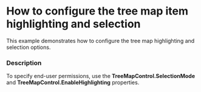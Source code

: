 # How to configure the tree map item highlighting and selection


<p>This example demonstrates how to configure the tree map highlighting and selection options.</p>


<h3>Description</h3>

<p>To specify end-user permissions, use the <strong>TreeMapControl.SelectionMode</strong> and <strong>TreeMapControl.EnableHighlighting</strong> properties.</p>

<br/>


